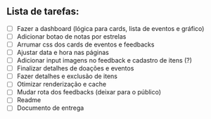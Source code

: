 ## Lista de tarefas:
- [ ] Fazer a dashboard (lógica para cards, lista de eventos e gráfico)
- [ ] Adicionar botao de notas por estrelas
- [ ] Arrumar css dos cards de eventos e feedbacks
- [ ] Ajustar data e hora nas páginas
- [ ] Adicionar input imagens no feedback e cadastro de itens (?)
- [ ] Finalizar detalhes de doações e eventos
- [ ] Fazer detalhes e exclusão de itens
- [ ] Otimizar renderização e cache
- [ ] Mudar rota dos feedbacks (deixar para o público)
- [ ] Readme
- [ ] Documento de entrega

